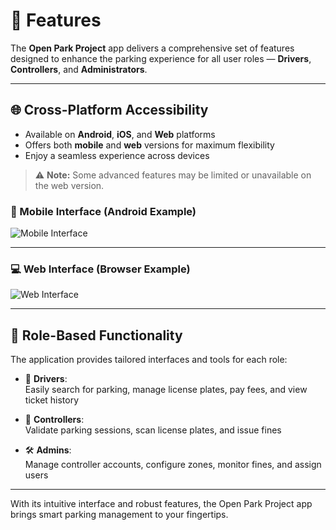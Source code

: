 # 🚀 Features

The **Open Park Project** app delivers a comprehensive set of features designed to enhance the parking experience for all user roles — **Drivers**, **Controllers**, and **Administrators**.

---

## 🌐 Cross-Platform Accessibility

- Available on **Android**, **iOS**, and **Web** platforms
- Offers both **mobile** and **web** versions for maximum flexibility
- Enjoy a seamless experience across devices

> ⚠️ **Note:** Some advanced features may be limited or unavailable on the web version.

### 📱 Mobile Interface (Android Example)

![Mobile Interface](/img/on%20android.png)

---

### 💻 Web Interface (Browser Example)

![Web Interface](/img/on%20web%20browser.png)

---

## 🧩 Role-Based Functionality

The application provides tailored interfaces and tools for each role:

- 👤 **Drivers**:  
  Easily search for parking, manage license plates, pay fees, and view ticket history

- 🛂 **Controllers**:  
  Validate parking sessions, scan license plates, and issue fines

- 🛠️ **Admins**:  
  Manage controller accounts, configure zones, monitor fines, and assign users

---


With its intuitive interface and robust features, the Open Park Project app brings smart parking management to your fingertips.
